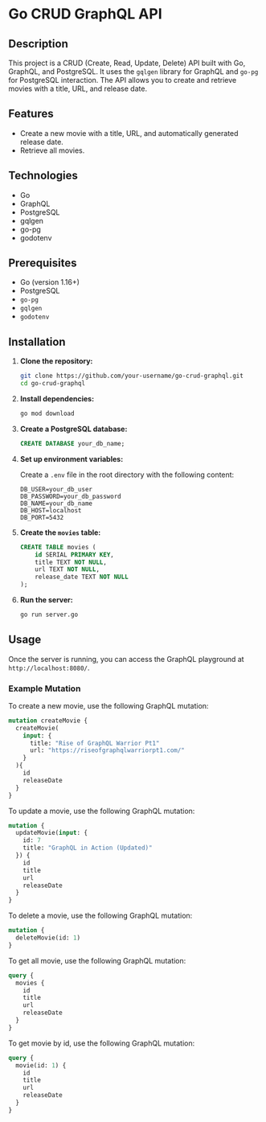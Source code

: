 # Go CRUD GraphQL API

## Description

This project is a CRUD (Create, Read, Update, Delete) API built with Go, GraphQL, and PostgreSQL. It uses the `gqlgen` library for GraphQL and `go-pg` for PostgreSQL interaction. The API allows you to create and retrieve movies with a title, URL, and release date.

## Features

- Create a new movie with a title, URL, and automatically generated release date.
- Retrieve all movies.

## Technologies

- Go
- GraphQL
- PostgreSQL
- gqlgen
- go-pg
- godotenv

## Prerequisites

- Go (version 1.16+)
- PostgreSQL
- `go-pg`
- `gqlgen`
- `godotenv`

## Installation

1. **Clone the repository:**

    ```sh
    git clone https://github.com/your-username/go-crud-graphql.git
    cd go-crud-graphql
    ```

2. **Install dependencies:**

    ```sh
    go mod download
    ```

3. **Create a PostgreSQL database:**

    ```sql
    CREATE DATABASE your_db_name;
    ```

4. **Set up environment variables:**

    Create a `.env` file in the root directory with the following content:

    ```plaintext
    DB_USER=your_db_user
    DB_PASSWORD=your_db_password
    DB_NAME=your_db_name
    DB_HOST=localhost
    DB_PORT=5432
    ```

5. **Create the `movies` table:**

    ```sql
    CREATE TABLE movies (
        id SERIAL PRIMARY KEY,
        title TEXT NOT NULL,
        url TEXT NOT NULL,
        release_date TEXT NOT NULL
    );
    ```

6. **Run the server:**

    ```sh
    go run server.go
    ```

## Usage

Once the server is running, you can access the GraphQL playground at `http://localhost:8080/`.

### Example Mutation

To create a new movie, use the following GraphQL mutation:

```graphql
mutation createMovie {
  createMovie(
    input: {
      title: "Rise of GraphQL Warrior Pt1"
      url: "https://riseofgraphqlwarriorpt1.com/"
    }
  ){
    id
    releaseDate
  }
}
```

To update a movie, use the following GraphQL mutation:

```graphql
mutation {
  updateMovie(input: {
    id: 7
    title: "GraphQL in Action (Updated)"
  }) {
    id
    title
    url
    releaseDate
  }
}
```

To delete a movie, use the following GraphQL mutation:

```graphql
mutation {
  deleteMovie(id: 1)
}
```

To get all movie, use the following GraphQL mutation:

```graphql
query {
  movies {
    id
    title
    url
    releaseDate
  }
}
```

To get movie by id, use the following GraphQL mutation:

```graphql
query {
  movie(id: 1) {
    id
    title
    url
    releaseDate
  }
}
```
